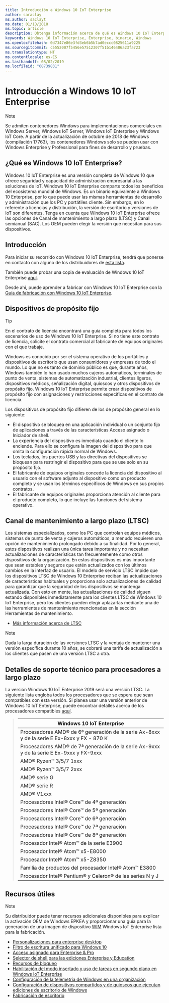 ```yaml
---
title: Introducción a Windows 10 IoT Enterprise
author: saraclay
ms.author: saclayt
ms.date: 01/18/2018
ms.topic: article
description: Obtenga información acerca de qué es Windows 10 IoT Enterprise y lo que se puede hacer con él.
keywords: Windows 10 IoT Enterprise, Enterprise, binario, Windows
ms.openlocfilehash: 0d7347e86e3fd3eb6b5b7ad0eccc0825611a9225
ms.sourcegitcommit: c5552007f5456e57512307f51b146406a23fa723
ms.translationtype: HT
ms.contentlocale: es-ES
ms.lasthandoff: 08/02/2019
ms.locfileid: "68739831"
---
```

# <a name="an-overview-of-windows-10-iot-enterprise"></a>Introducción a Windows 10 IoT Enterprise

> [!NOTE]
> Se admiten contenedores Windows para implementaciones comerciales en Windows Server, Windows IoT Server, Windows IoT Enterprise y Windows IoT Core.  A partir de la actualización de octubre de 2018 de Windows (compilación 17763), los contenedores Windows solo se pueden usar con Windows Enterprise y Professional para fines de desarrollo y pruebas.

## <a name="what-is-windows-10-iot-enterprise"></a>¿Qué es Windows 10 IoT Enterprise?
Windows 10 IoT Enterprise es una versión completa de Windows 10 que ofrece seguridad y capacidad de administración empresarial a las soluciones de IoT. Windows 10 IoT Enterprise comparte todos los beneficios del ecosistema mundial de Windows. Es un binario equivalente a Windows 10 Enterprise, por lo que puede usar las mismas herramientas de desarrollo y administración que los PC y portátiles cliente.  Sin embargo, en lo referente a licencias y distribución, la versión de escritorio y versiones de IoT son diferentes. Tenga en cuenta que Windows 10 IoT Enterprise ofrece las opciones de Canal de mantenimiento a largo plazo (LTSC) y Canal semianual (SAC). Los OEM pueden elegir la versión que necesitan para sus dispositivos.

## <a name="getting-started"></a>Introducción 

Para iniciar su recorrido con Windows 10 IoT Enterprise, tendrá que ponerse en contacto con alguno de los distribuidores de [esta lista](https://go.microsoft.com/fwlink/?linkid=2094697).

También puede probar una copia de evaluación de Windows 10 IoT Enterprise [aquí](https://www.microsoft.com/en-us/evalcenter/evaluate-windows-10-enterprise).

Desde ahí, puede aprender a fabricar con Windows 10 IoT Enterprise con la [Guía de fabricación con Windows 10 IoT Enterprise](https://docs.microsoft.com/en-us/windows-hardware/manufacture/desktop/iot-ent-overview). 

## <a name="fixed-purpose-devices"></a>Dispositivos de propósito fijo 

> [!TIP]
> En el contrato de licencia encontrará una guía completa para todos los escenarios de uso de Windows 10 IoT Enterprise. Si no tiene este contrato de licencia, solicite el contrato comercial al fabricante de equipos originales con el que trabaje. 

Windows es conocido por ser el sistema operativo de los portátiles y dispositivos de escritorio que usan consumidores y empresas de todo el mundo.  Lo que no es tanto de dominio público es que, durante años, Windows también lo han usado muchos cajeros automáticos, terminales de punto de venta, sistemas de automatización industrial, clientes ligeros, dispositivos médicos, señalización digital, quioscos y otros dispositivos de propósito fijo.  Windows 10 IoT Enterprise permite crear dispositivos de propósito fijo con asignaciones y restricciones específicas en el contrato de licencia.  

Los dispositivos de propósito fijo difieren de los de propósito general en lo siguiente:  
* El dispositivo se bloquea en una aplicación individual o un conjunto fijo de aplicaciones a través de las características Acceso asignado o Iniciador de shell.  
* La experiencia del dispositivo es inmediata cuando el cliente lo enciende. Para ello se configura la imagen del dispositivo para que omita la configuración rápida normal de Windows. 
* Los teclados, los puertos USB y las directivas del dispositivos se bloquean para restringir el dispositivo para que se use solo en su propósito fijo.  
* El fabricante de equipos originales concede la licencia del dispositivo al usuario con el software adjunto al dispositivo como un producto completo y se usan los términos específicos de Windows en sus propios contratos.
* El fabricante de equipos originales proporciona atención al cliente para el producto completo, lo que incluye las funciones del sistema operativo.

## <a name="long-term-servicing-channel-ltsc"></a>Canal de mantenimiento a largo plazo (LTSC)

Los sistemas especializados, como los PC que controlan equipos médicos, sistemas de punto de venta y cajeros automáticos, a menudo requieren una opción de mantenimiento prolongado debido a su finalidad. Por lo general, estos dispositivos realizan una única tarea importante y no necesitan actualizaciones de características tan frecuentemente como otros dispositivos de la organización. En estos dispositivos es más importante que sean estables y seguros que estén actualizados con los últimos cambios en la interfaz de usuario. El modelo de servicio LTSC impide que los dispositivos LTSC de Windows 10 Enterprise reciban las actualizaciones de características habituales y proporciona solo actualizaciones de calidad para garantizar que la seguridad de los dispositivos se mantenga actualizada. Con esto en mente, las actualizaciones de calidad siguen estando disponibles inmediatamente para los clientes LTSC de Windows 10 IoT Enterprise, pero los clientes pueden elegir aplazarlas mediante una de las herramientas de mantenimiento mencionadas en la sección Herramientas de mantenimiento.

* [Más información acerca de LTSC](https://docs.microsoft.com/windows/deployment/update/waas-overview#long-term-servicing-channel)

> [!NOTE]
> Dada la larga duración de las versiones LTSC y la ventaja de mantener una versión específica durante 10 años, se cobrará una tarifa de actualización a los clientes que pasen de una versión LTSC a otra.

## <a name="long-term-support-silicon-details"></a>Detalles de soporte técnico para procesadores a largo plazo

La versión Windows 10 IoT Enterprise 2019 será una versión LTSC. La siguiente lista engloba todos los procesadores que se espera que sean compatibles con esta versión. Si planea usar una versión anterior de Windows 10 IoT Enterprise, puede encontrar detalles acerca de los procesadores compatibles [aquí](https://docs.microsoft.com/windows-hardware/design/minimum/windows-processor-requirements#windows-iot-enterprise--embedded-processor-table).

> | Windows 10 IoT Enterprise  |
> |-------------|
> | Procesadores AMD® de 6ª generación de la serie Ax-8xxx y de la serie E Ex-8xxx y FX - 870 K | 
> | Procesadores AMD® de 7ª generación de la serie Ax-9xxx y de la serie E Ex-9xxx y FX-9xxx | 
> | AMD® Ryzen™ 3/5/7 1xxx | 
> | AMD® Ryzen™ 3/5/7 2xxx | 
> | AMD® serie G | 
> | AMD® serie R | 
> | AMD® V1xxx | 
> | Procesadores Intel® Core™ de 4ª generación | 
> | Procesadores Intel® Core™ de 5ª generación |
> | Procesadores Intel® Core™ de 6ª generación |
> | Procesadores Intel® Core™ de 7ª generación |
> | Procesadores Intel® Core™ de 8ª generación |
> | Procesador Intel® Atom™ de la serie E3900 |
> | Procesador Intel® Atom™ x5-E8000 |
> | Procesador Intel® Atom™ x5-Z8350 |
> | Familia de productos del procesador Intel® Atom™ E3800 |
> | Procesador Intel® Pentium® y Celeron® de las series N y J |

## <a name="helpful-resources"></a>Recursos útiles
> [!NOTE]
> Su distribuidor puede tener recursos adicionales disponibles para explicar la activación OEM de Windows EPKEA y proporcionar una guía para la generación de una imagen de dispositivo [WIM](https://msdn.microsoft.com/library/windows/desktop/dd861280.aspx) Windows IoT Enterprise lista para la fabricación.

* [Personalizaciones para enterprise desktop](https://docs.microsoft.com/windows-hardware/customize/enterprise/enterprise-custom-portal)
* [Filtro de escritura unificado para Windows 10](https://docs.microsoft.com/windows-hardware/customize/enterprise/unified-write-filter)
* [Acceso asignado para Enterprise & Pro](https://docs.microsoft.com/windows-hardware/customize/enterprise/assigned-access)
* [Selector de shell para las ediciones Enterprise y Education](https://docs.microsoft.com/windows-hardware/customize/enterprise/shell-launcher)
* [Recursos de bloqueo](https://docs.microsoft.com/windows-hardware/customize/enterprise/create-a-kiosk-image) 
* [Habilitación del modo insertado y uso de tareas en segundo plano en Windows IoT Enterprise](https://docs.microsoft.com/windows/iot-core/develop-your-app/embeddedmode)
* [Configuración de la telemetría de Windows en una organización](https://docs.microsoft.com/windows/configuration/configure-windows-telemetry-in-your-organization )
* [Configuración de dispositivos compartidos y de quioscos que ejecutan ediciones de escritorio de Windows](https://docs.microsoft.com/windows/configuration/kiosk-shared-pc)
* [Fabricación de escritorio](https://docs.microsoft.com/windows-hardware/manufacture/desktop/)
